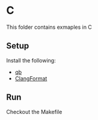 # C

This folder contains exmaples in C

## Setup

Install the following:
- [qb](https://github.com/codecat/qb)
- [ClangFormat](https://clang.llvm.org/docs/ClangFormat.html)

## Run

Checkout the Makefile
